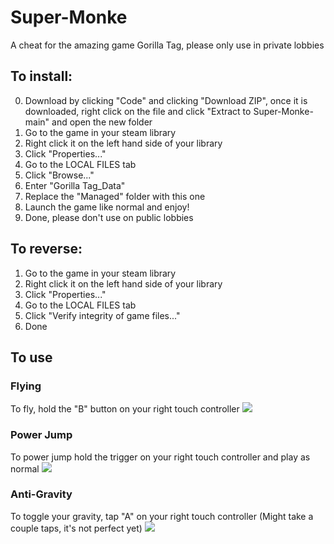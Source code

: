 # Super-Monke
A cheat for the amazing game Gorilla Tag, please only use in private lobbies

## To install:
0) Download by clicking "Code" and clicking "Download ZIP", once it is downloaded, right click on the file and click "Extract to Super-Monke-main\" and open the new folder
1) Go to the game in your steam library
2) Right click it on the left hand side of your library
3) Click "Properties..."
4) Go to the LOCAL FILES tab
5) Click "Browse..."
6) Enter "Gorilla Tag_Data"
7) Replace the "Managed" folder with this one
8) Launch the game like normal and enjoy!
9) Done, please don't use on public lobbies

## To reverse:
1) Go to the game in your steam library
2) Right click it on the left hand side of your library
3) Click "Properties..."
4) Go to the LOCAL FILES tab
5) Click "Verify integrity of game files..."
6) Done

## To use
### Flying
To fly, hold the "B" button on your right touch controller
![](flying.gif)
### Power Jump
To power jump hold the trigger on your right touch controller and play as normal
![](pwrjump.gif)
### Anti-Gravity
To toggle your gravity, tap "A" on your right touch controller (Might take a couple taps, it's not perfect yet)
![](antigrav.gif)
